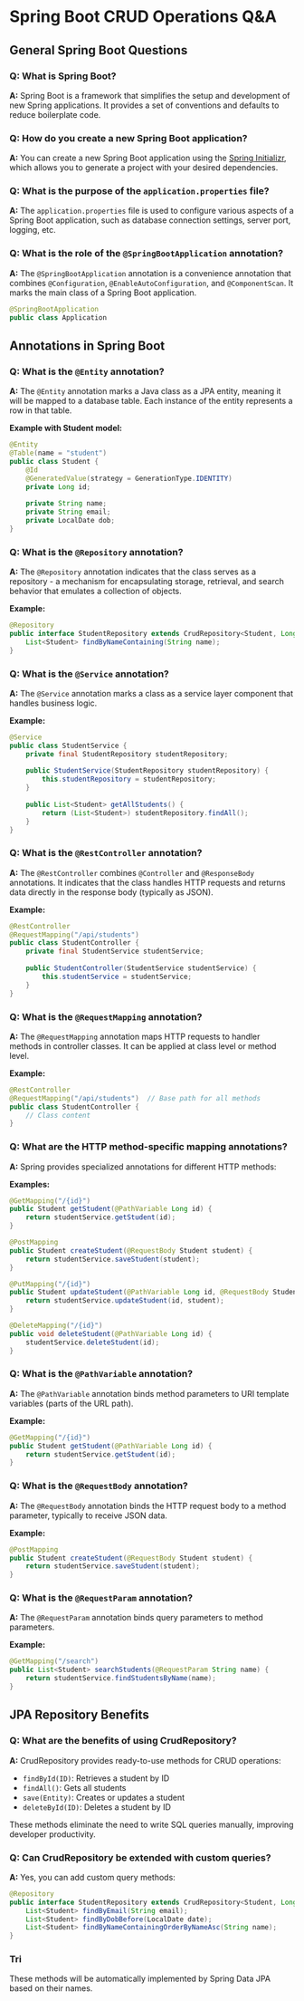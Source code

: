 # Spring Boot CRUD Operations Q&A

## General Spring Boot Questions

### Q: What is Spring Boot?
**A:** Spring Boot is a framework that simplifies the setup and development of new Spring applications. It provides a set of conventions and defaults to reduce boilerplate code.

### Q: How do you create a new Spring Boot application?
**A:** You can create a new Spring Boot application using the [Spring Initializr](https://start.spring.io/), which allows you to generate a project with your desired dependencies.

### Q: What is the purpose of the `application.properties` file?
**A:** The `application.properties` file is used to configure various aspects of a Spring Boot application, such as database connection settings, server port, logging, etc.

### Q: What is the role of the `@SpringBootApplication` annotation?
**A:** The `@SpringBootApplication` annotation is a convenience annotation that combines `@Configuration`, `@EnableAutoConfiguration`, and `@ComponentScan`. It marks the main class of a Spring Boot application.

```java
@SpringBootApplication
public class Application
```

## Annotations in Spring Boot

### Q: What is the `@Entity` annotation?
**A:** The `@Entity` annotation marks a Java class as a JPA entity, meaning it will be mapped to a database table. Each instance of the entity represents a row in that table.

**Example with Student model:**
```java
@Entity
@Table(name = "student")
public class Student {
    @Id
    @GeneratedValue(strategy = GenerationType.IDENTITY)
    private Long id;
    
    private String name;
    private String email;
    private LocalDate dob;
}
```

### Q: What is the `@Repository` annotation?
**A:** The `@Repository` annotation indicates that the class serves as a repository - a mechanism for encapsulating storage, retrieval, and search behavior that emulates a collection of objects.

**Example:**
```java
@Repository
public interface StudentRepository extends CrudRepository<Student, Long> {
    List<Student> findByNameContaining(String name);
}
```

### Q: What is the `@Service` annotation?
**A:** The `@Service` annotation marks a class as a service layer component that handles business logic.

**Example:**
```java
@Service
public class StudentService {
    private final StudentRepository studentRepository;
    
    public StudentService(StudentRepository studentRepository) {
        this.studentRepository = studentRepository;
    }
    
    public List<Student> getAllStudents() {
        return (List<Student>) studentRepository.findAll();
    }
}
```

### Q: What is the `@RestController` annotation?
**A:** The `@RestController` combines `@Controller` and `@ResponseBody` annotations. It indicates that the class handles HTTP requests and returns data directly in the response body (typically as JSON).

**Example:**
```java
@RestController
@RequestMapping("/api/students")
public class StudentController {
    private final StudentService studentService;
    
    public StudentController(StudentService studentService) {
        this.studentService = studentService;
    }
}
```

### Q: What is the `@RequestMapping` annotation?
**A:** The `@RequestMapping` annotation maps HTTP requests to handler methods in controller classes. It can be applied at class level or method level.

**Example:**
```java
@RestController
@RequestMapping("/api/students")  // Base path for all methods
public class StudentController {
    // Class content
}
```

### Q: What are the HTTP method-specific mapping annotations?
**A:** Spring provides specialized annotations for different HTTP methods:

**Examples:**
```java
@GetMapping("/{id}")
public Student getStudent(@PathVariable Long id) {
    return studentService.getStudent(id);
}

@PostMapping
public Student createStudent(@RequestBody Student student) {
    return studentService.saveStudent(student);
}

@PutMapping("/{id}")
public Student updateStudent(@PathVariable Long id, @RequestBody Student student) {
    return studentService.updateStudent(id, student);
}

@DeleteMapping("/{id}")
public void deleteStudent(@PathVariable Long id) {
    studentService.deleteStudent(id);
}
```

### Q: What is the `@PathVariable` annotation?
**A:** The `@PathVariable` annotation binds method parameters to URI template variables (parts of the URL path).

**Example:**
```java
@GetMapping("/{id}")
public Student getStudent(@PathVariable Long id) {
    return studentService.getStudent(id);
}
```

### Q: What is the `@RequestBody` annotation?
**A:** The `@RequestBody` annotation binds the HTTP request body to a method parameter, typically to receive JSON data.

**Example:**
```java
@PostMapping
public Student createStudent(@RequestBody Student student) {
    return studentService.saveStudent(student);
}
```

### Q: What is the `@RequestParam` annotation?
**A:** The `@RequestParam` annotation binds query parameters to method parameters.

**Example:**
```java
@GetMapping("/search")
public List<Student> searchStudents(@RequestParam String name) {
    return studentService.findStudentsByName(name);
}
```

## JPA Repository Benefits

### Q: What are the benefits of using CrudRepository?
**A:** CrudRepository provides ready-to-use methods for CRUD operations:

- `findById(ID)`: Retrieves a student by ID
- `findAll()`: Gets all students
- `save(Entity)`: Creates or updates a student
- `deleteById(ID)`: Deletes a student by ID

These methods eliminate the need to write SQL queries manually, improving developer productivity.

### Q: Can CrudRepository be extended with custom queries?
**A:** Yes, you can add custom query methods:

```java
@Repository
public interface StudentRepository extends CrudRepository<Student, Long> {
    List<Student> findByEmail(String email);
    List<Student> findByDobBefore(LocalDate date);
    List<Student> findByNameContainingOrderByNameAsc(String name);
}
```

### Tri
These methods will be automatically implemented by Spring Data JPA based on their names.